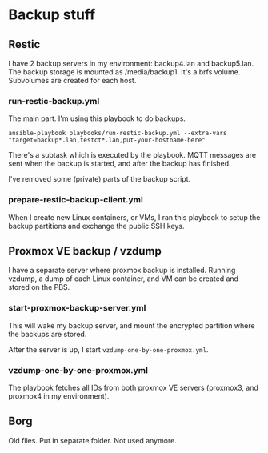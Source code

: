 # Backup stuff

## Restic

I have 2 backup servers in my environment: backup4.lan and backup5.lan. The backup storage is mounted as /media/backup1. It's a brfs volume. Subvolumes are created for each host.

### run-restic-backup.yml

The main part. I'm using this playbook to do backups.

`ansible-playbook playbooks/run-restic-backup.yml --extra-vars "target=backup*.lan,testct*.lan,put-your-hostname-here"`

There's a subtask which is executed by the playbook. 
MQTT messages are sent when the backup is started, and after the backup has finished.

I've removed some (private) parts of the backup script.

### prepare-restic-backup-client.yml

When I create new Linux containers, or VMs, I ran this playbook to setup the backup partitions and exchange the public SSH keys.


## Proxmox VE backup / vzdump

I have a separate server where proxmox backup is installed. Running vzdump, a dump of each Linux container, and VM can be created and stored on the PBS.

### start-proxmox-backup-server.yml

This will wake my backup server, and mount the encrypted partition where the backups are stored.

After the server is up, I start `vzdump-one-by-one-proxmox.yml`.

### vzdump-one-by-one-proxmox.yml

The playbook fetches all IDs from both proxmox VE servers (proxmox3, and proxmox4 in my environment).


## Borg

Old files. Put in separate folder. Not used anymore.